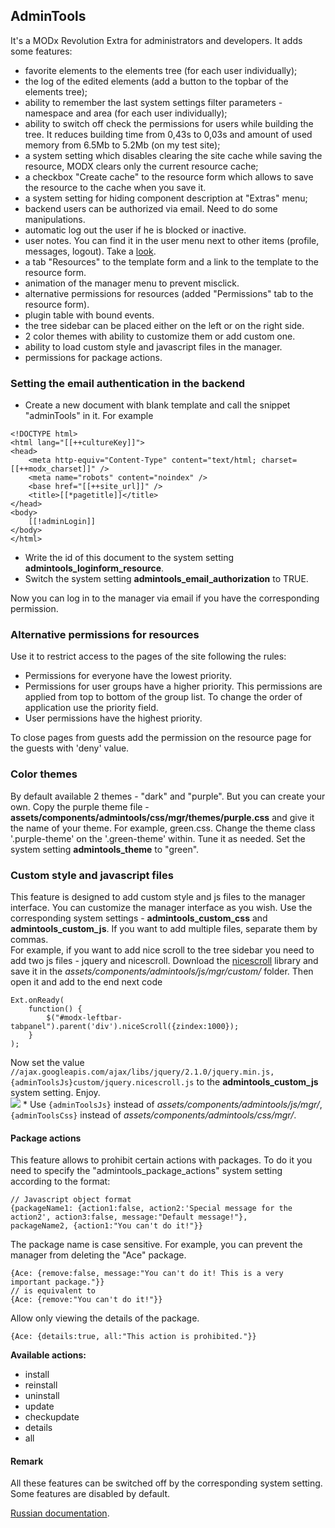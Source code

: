 ## AdminTools

It's a MODx Revolution Extra for administrators and developers. It adds some features:
- favorite elements to the elements tree (for each user individually);
- the log of the edited elements (add a button to the topbar of the elements tree);
- ability to remember the last system settings filter parameters - namespace and area (for each user individually);
- ability to switch off check the permissions for users while building the tree. It reduces building time from 0,43s to 0,03s and amount of used memory from 6.5Mb to 5.2Mb (on my test site);
- a system setting which disables clearing the site cache while saving the resource, MODX clears only the current resource cache; 
- a checkbox "Create cache" to the resource form which allows to save the resource to the cache when you save it.
- a system setting for hiding component description at "Extras" menu;
- backend users can be authorized via email. Need to do some manipulations. 
- automatic log out the user if he is blocked or inactive.
- user notes. You can find it in the user menu next to other items (profile, messages, logout). Take a [look](http://modzone.ru/blog/2016/04/21/admintools-user-notes/).
- a tab "Resources" to the template form and a link to the template to the resource form.
- animation of the manager menu to prevent misclick.
- alternative permissions for resources (added "Permissions" tab to the resource form).
- plugin table with bound events.
- the tree sidebar can be placed either on the left or on the right side.
- 2 color themes with ability to customize them or add custom one.
- ability to load custom style and javascript files in the manager.
- permissions for package actions.

### Setting the email authentication in the backend
* Create a new document with blank template and call the snippet "adminTools" in it. For example
```
<!DOCTYPE html>
<html lang="[[++cultureKey]]">
<head>
    <meta http-equiv="Content-Type" content="text/html; charset=[[++modx_charset]]" />
    <meta name="robots" content="noindex" />
    <base href="[[++site_url]]" />
    <title>[[*pagetitle]]</title>
</head>    
<body>
    [[!adminLogin]]
</body>
</html>
```
* Write the id of this document to the system setting **admintools_loginform_resource**.
* Switch the system setting **admintools_email_authorization** to TRUE.  

Now you can log in to the manager via email if you have the corresponding permission.

### Alternative permissions for resources
Use it to restrict access to the pages of the site following the rules: 
* Permissions for everyone have the lowest priority.
* Permissions for user groups have a higher priority. This permissions are applied from top to bottom of the group list. To change the order of application use the priority field. 
* User permissions have the highest priority.  

To close pages from guests add the permission on the resource page for the guests with 'deny' value.

### Color themes
By default available 2 themes - "dark" and "purple". But you can create your own. Copy the purple theme file - **assets/components/admintools/css/mgr/themes/purple.css** and give it the name of your theme. For example, green.css. Change the theme class '.purple-theme' on the '.green-theme' within. Tune it as needed. Set the system setting **admintools_theme** to "green".

### Custom style and javascript files
This feature is designed to add custom style and js files to the manager interface. You can customize the manager interface as you wish. Use the corresponding system settings - **admintools_custom_css** and **admintools_custom_js**. If you want to add multiple files, separate them by commas.  
For example, if you want to add nice scroll to the tree sidebar you need to add two js files - jquery and nicescroll. Download the [nicescroll](//code.google.com/archive/p/jquery-nicescroll/downloads) library and save it in the *assets/components/admintools/js/mgr/custom/* folder. Then open it and add to the end next code
```
Ext.onReady(
    function() {
        $("#modx-leftbar-tabpanel").parent('div').niceScroll({zindex:1000});
    }
);
```  
Now set the value `//ajax.googleapis.com/ajax/libs/jquery/2.1.0/jquery.min.js,{adminToolsJs}custom/jquery.nicescroll.js` to the **admintools_custom_js** system setting. Enjoy.  
![](https://file.modx.pro/files/b/2/b/b2bbc6344dabb41d546abf2486a066ae.png)
\* Use `{adminToolsJs}` instead of *assets/components/admintools/js/mgr/*, `{adminToolsCss}` instead of *assets/components/admintools/css/mgr/*.

#### Package actions
This feature allows to prohibit certain actions with packages. To do it you need to specify the "admintools_package_actions" system setting according to the format:
```$javascript
// Javascript object format
{packageName1: {action1:false, action2:'Special message for the action2', action3:false, message:"Default message!"},
packageName2, {action1:"You can't do it!"}}
```
The package name is case sensitive.
For example, you can prevent the manager from deleting the "Ace" package.
```$javascript
{Ace: {remove:false, message:"You can't do it! This is a very important package."}}
// is equivalent to
{Ace: {remove:"You can't do it!"}}
```
Allow only viewing the details of the package.
```$javascript
{Ace: {details:true, all:"This action is prohibited."}}
```

**Available actions:**
- install
- reinstall
- uninstall
- update
- checkupdate
- details
- all

#### Remark
All these features can be switched off by the corresponding system setting. Some features are disabled by default.

[Russian documentation](https://modzone.ru/documentation/admintools.html).
